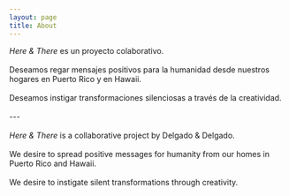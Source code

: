 ```yaml
---
layout: page
title: About
---
```


<p class="message">
<em>Here & There</em> es un proyecto colaborativo.<br><br>Deseamos regar mensajes positivos para la humanidad desde nuestros hogares en Puerto Rico y en Hawaii.<br><br>Deseamos instigar transformaciones silenciosas a través de la creatividad.
  <br><br>---<br><br>
  <em>Here & There</em> is a collaborative project by Delgado & Delgado.<br><br>We desire to spread positive messages for humanity from our homes in Puerto Rico and Hawaii.<br><br>We desire to instigate silent transformations through creativity.
</p>
